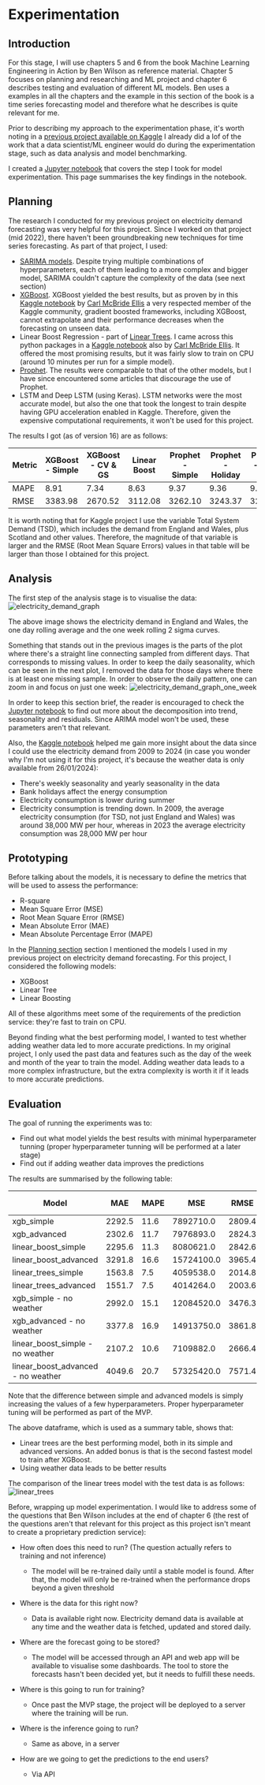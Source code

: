 # Experimentation

## Introduction 
For this stage, I will use chapters 5 and 6 from the book Machine Learning Engineering in Action by Ben Wilson as reference material. Chapter 5 focuses on planning and researching and ML project and chapter 6 describes testing and evaluation of different ML models. Ben uses a examples in all the chapters and the example in this section of the book is a time series forecasting model and therefore what he describes is quite relevant for me.

Prior to describing my approach to the experimentation phase, it's worth noting in a [previous project available on Kaggle](https://www.kaggle.com/code/albertovidalrod/uk-electricity-consumption-prediction-time-series) I already did a lof of the work that a data scientist/ML engineer would do during the experimentation stage, such as data analysis and model benchmarking. 

I created a [Jupyter notebook](https://github.com/albertovidalrod/Electricity-demand-prediction-service/blob/develop/notebooks/model_experiment.ipynb) that covers the step I took for model experimentation. This page summarises the key findings in the notebook.

## Planning
The research I conducted for my previous project on electricity demand forecasting was very helpful for this project. Since I worked on that project (mid 2022), there haven't been groundbreaking new techniques for time series forecasting. As part of that project, I used:

* [SARIMA models](https://www.statsmodels.org/dev/generated/statsmodels.tsa.statespace.sarimax.SARIMAX.html). Despite trying multiple combinations of hyperparameters, each of them leading to a more complex and bigger model, SARIMA couldn't capture the complexity of the data (see next section)
* [XGBoost](https://xgboost.readthedocs.io/en/stable/). XGBoost yielded the best results, but as proven by in this [Kaggle notebook](https://www.kaggle.com/code/carlmcbrideellis/extrapolation-do-not-stray-out-of-the-forest) by [Carl McBride Ellis](https://www.kaggle.com/carlmcbrideellis) a very respected member of the Kaggle community, gradient boosted frameworks, including XGBoost, cannot extrapolate and their performance decreases when the forecasting on unseen data.
* Linear Boost Regression - part of [Linear Trees](https://github.com/cerlymarco/linear-tree). I came across this python packages in a [Kaggle notebook](https://www.kaggle.com/code/carlmcbrideellis/multivariable-time-series-forecasting-linear-tree?scriptVersionId=165694964) also by [Carl McBride Ellis](https://www.kaggle.com/carlmcbrideellis). It offered the most promising results, but it was fairly slow to train on CPU (around 10 minutes per run for a simple model).
* [Prophet](https://facebook.github.io/prophet/docs/quick_start.html#python-api). The results were comparable to that of the other models, but I have since encountered some articles that discourage the use of Prophet.
* LSTM and Deep LSTM (using Keras). LSTM networks were the most accurate model, but also the one that took the longest to train despite having GPU acceleration enabled in Kaggle. Therefore, given the expensive computational requirements, it won't be used for this project. 

The results I got (as of version 16) are as follows:

| Metric | XGBoost - Simple | XGBoost - CV & GS | Linear Boost | Prophet - Simple | Prophet - Holiday | Prophet - CV & GS | LSTM  | Deep LSTM |
|--------|-------------------|-------------------|--------------|------------------|-------------------|-------------------|-------|-----------|
| MAPE   | 8.91              | 7.34              | 8.63         | 9.37             | 9.36              | 9.36              | 7.39  | 7.22      |
| RMSE   | 3383.98           | 2670.52           | 3112.08      | 3262.10          | 3243.37           | 3241.11           | 2708.95 | 2594.04  |

It is worth noting that for Kaggle project I use the variable Total System Demand (TSD), which includes the demand from England and Wales, plus Scotland and other values. Therefore, the magnitude of that variable is larger and the RMSE (Root Mean Square Errors) values in that table will be larger than those I obtained for this project.

## Analysis

The first step of the analysis stage is to visualise the data:
![electricity_demand_graph](https://raw.githubusercontent.com/albertovidalrod/Electricity-demand-prediction-service/create-documentation-mkdocs/media/images/electricity_demand_graph.png)

The above image shows the electricity demand in England and Wales, the one day rolling average and the one week rolling 2 sigma curves.

Something that stands out in the previous images is the parts of the plot where there's a straight line connecting sampled from different days. That corresponds to missing values. In order to keep the daily seasonality, which can be seen in the next plot, I removed the data for those days where there is at least one missing sample. In order to observe the daily pattern, one can zoom in and focus on just one week:
![electricity_demand_graph_one_week](https://raw.githubusercontent.com/albertovidalrod/Electricity-demand-prediction-service/create-documentation-mkdocs/media/images/electricity_demand_graph_one_week.png)

In order to keep this section brief, the reader is encouraged to check the [Jupyter notebook](https://github.com/albertovidalrod/Electricity-demand-prediction-service/blob/develop/notebooks/model_experiment.ipynb) to find out more about the decomposition into trend, seasonality and residuals. Since ARIMA model won't be used, these parameters aren't that relevant.

Also, the [Kaggle notebook](https://www.kaggle.com/code/albertovidalrod/uk-electricity-consumption-prediction-time-series) helped me gain more insight about the data since I could use the electricity demand from 2009 to 2024 (in case you wonder why I'm not using it for this project, it's because the weather data is only available from 26/01/2024):

* There's weekly seasonality and yearly seasonality in the data
* Bank holidays affect the energy consumption
* Electricity consumption is lower during summer
* Electricity consumption is trending down. In 2009, the average electricity consumption (for TSD, not just England and Wales) was around 38,000 MW per hour, whereas in 2023 the average electricity consumption was 28,000 MW per hour


## Prototyping
Before talking about the models, it is necessary to define the metrics that will be used to assess the performance:

* R-square
* Mean Square Error (MSE)
* Root Mean Square Error (RMSE)
* Mean Absolute Error (MAE)
* Mean Absolute Percentage Error (MAPE)

In the [Planning section](#planning) section I mentioned the models I used in my previous project on electricity demand forecasting. For this project, I considered the following models:

* XGBoost
* Linear Tree
* Linear Boosting

All of these algorithms meet some of the requirements of the prediction service: they're fast to train on CPU.

Beyond finding what the best performing model, I wanted to test whether adding weather data led to more accurate predictions. In my original project, I only used the past data and features such as the day of the week and month of the year to train the model. Adding weather data leads to a more complex infrastructure, but the extra complexity is worth it if it leads to more accurate predictions.

## Evaluation
The goal of running the experiments was to:

* Find out what model yields the best results with minimal hyperparameter tunning (proper hyperparameter tunning will be performed at a later stage)
* Find out if adding weather data improves the predictions

The results are summarised by the following table:

| Model                              | MAE   | MAPE  | MSE          | RMSE  | Explained Var | R2     |
|------------------------------------|-------|-------|--------------|-------|---------------|--------|
| xgb_simple                         | 2292.5 | 11.6  | 7892710.0    | 2809.4 | 0.7           | 0.3    |
| xgb_advanced                       | 2302.6 | 11.7  | 7976893.0    | 2824.3 | 0.8           | 0.3    |
| linear_boost_simple                | 2295.6 | 11.3  | 8080621.0    | 2842.6 | 0.4           | 0.3    |
| linear_boost_advanced              | 3291.8 | 16.6  | 15724100.0   | 3965.4 | 0.2           | -0.3   |
| linear_trees_simple                | 1563.8 | 7.5   | 4059538.0    | 2014.8 | 0.7           | 0.7    |
| linear_trees_advanced              | 1551.7 | 7.5   | 4014264.0    | 2003.6 | 0.7           | 0.7    |
| xgb_simple - no weather            | 2992.0 | 15.1  | 12084520.0   | 3476.3 | 0.7           | -0.0   |
| xgb_advanced - no weather          | 3377.8 | 16.9  | 14913750.0   | 3861.8 | 0.7           | -0.3   |
| linear_boost_simple - no weather   | 2107.2 | 10.6  | 7109882.0    | 2666.4 | 0.5           | 0.4    |
| linear_boost_advanced - no weather | 4049.6 | 20.7  | 57325420.0   | 7571.4 | -3.3          | -3.9   |

Note that the difference between simple and advanced models is simply increasing the values of a few hyperparameters. Proper hyperparameter tuning will be performed as part of the MVP.

The above dataframe, which is used as a summary table, shows that:

* Linear trees are the best performing model, both in its simple and advanced versions. An added bonus is that is the second fastest model to train after XGBoost.
* Using weather data leads to be better results

The comparison of the linear trees model with the test data is as follows:
![linear_trees](https://raw.githubusercontent.com/albertovidalrod/Electricity-demand-prediction-service/create-documentation-mkdocs/media/images/linear_trees.png)

Before, wrapping up model experimentation. I would like to address some of the questions that Ben Wilson includes at the end of chapter 6 (the rest of the questions aren't that relevant for this project as this project isn't meant to create a proprietary prediction service):

* How often does this need to run? (The question actually refers to training and not inference)
    * The model will be re-trained daily until a stable model is found. After that, the model will only be re-trained when the performance drops beyond a given threshold

* Where is the data for this right now?
    * Data is available right now. Electricity demand data is available at any time and the weather data is fetched, updated and stored daily.

* Where are the forecast going to be stored?
    * The model will be accessed through an API and web app will be available to visualise some dashboards. The tool to store the forecasts hasn't been decided yet, but it needs to fulfill these needs.

* Where is this going to run for training?
    * Once past the MVP stage, the project will be deployed to a server where the training will be run.

* Where is the inference going to run?
    * Same as above, in a server

* How are we going to get the predictions to the end users?
    * Via API
